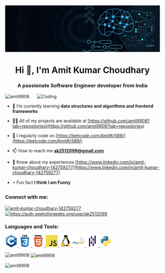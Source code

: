 ![logo](https://github.com/amit9908/amit9908/blob/main/Blue%20Geometric%20Technology%20LinkedIn%20Banner.png)
<h1 align="center">Hi 👋, I'm Amit Kumar Choudhary</h1>
<h3 align="center">A passionate Software Engineer developer from India</h3>
<img align="right" alt="Coding" width="400" src="https://media.tenor.com/rePDfDWO3XoAAAAd/hacking.gif">

<p align="left"> <img src="https://komarev.com/ghpvc/?username=amit9908&label=Profile%20views&color=0e75b6&style=flat" alt="amit9908" /> </p>

- 🌱 I’m currently learning **data structures and algorithms and frontend frameworks**

- 👨‍💻 All of my projects are available at [https://github.com/amit9908?tab=repositories](https://github.com/amit9908?tab=repositories)

- 📝 I regularly code on [https://leetcode.com/AmitKr589/](https://leetcode.com/AmitKr589/)

- 📫 How to reach me **ak2512099@gmail.com**

- 📄 Know about my experiences [https://www.linkedin.com/in/amit-kumar-choudhary-142759277](https://www.linkedin.com/in/amit-kumar-choudhary-142759277)

- ⚡ Fun fact **I think I am Funny**

<h3 align="left">Connect with me:</h3>
<p align="left">
<a href="https://linkedin.com/in/amit-kumar-choudhary-142759277" target="blank"><img align="center" src="https://raw.githubusercontent.com/rahuldkjain/github-profile-readme-generator/master/src/images/icons/Social/linked-in-alt.svg" alt="amit-kumar-choudhary-142759277" height="30" width="40" /></a>
<a href="https://auth.geeksforgeeks.org/user/https://auth.geeksforgeeks.org/user/ak2512099" target="blank"><img align="center" src="https://raw.githubusercontent.com/rahuldkjain/github-profile-readme-generator/master/src/images/icons/Social/geeks-for-geeks.svg" alt="https://auth.geeksforgeeks.org/user/ak2512099" height="30" width="40" /></a>
</p>

<h3 align="left">Languages and Tools:</h3>
<p align="left"> <a href="https://www.w3schools.com/cpp/" target="_blank" rel="noreferrer"> <img src="https://raw.githubusercontent.com/devicons/devicon/master/icons/cplusplus/cplusplus-original.svg" alt="cplusplus" width="40" height="40"/> </a> <a href="https://www.w3schools.com/css/" target="_blank" rel="noreferrer"> <img src="https://raw.githubusercontent.com/devicons/devicon/master/icons/css3/css3-original-wordmark.svg" alt="css3" width="40" height="40"/> </a> <a href="https://www.w3.org/html/" target="_blank" rel="noreferrer"> <img src="https://raw.githubusercontent.com/devicons/devicon/master/icons/html5/html5-original-wordmark.svg" alt="html5" width="40" height="40"/> </a> <a href="https://developer.mozilla.org/en-US/docs/Web/JavaScript" target="_blank" rel="noreferrer"> <img src="https://raw.githubusercontent.com/devicons/devicon/master/icons/javascript/javascript-original.svg" alt="javascript" width="40" height="40"/> </a> <a href="https://www.linux.org/" target="_blank" rel="noreferrer"> <img src="https://raw.githubusercontent.com/devicons/devicon/master/icons/linux/linux-original.svg" alt="linux" width="40" height="40"/> </a> <a href="https://www.mysql.com/" target="_blank" rel="noreferrer"> <img src="https://raw.githubusercontent.com/devicons/devicon/master/icons/mysql/mysql-original-wordmark.svg" alt="mysql" width="40" height="40"/> </a> <a href="https://pandas.pydata.org/" target="_blank" rel="noreferrer"> <img src="https://raw.githubusercontent.com/devicons/devicon/2ae2a900d2f041da66e950e4d48052658d850630/icons/pandas/pandas-original.svg" alt="pandas" width="40" height="40"/> </a> <a href="https://www.python.org" target="_blank" rel="noreferrer"> <img src="https://raw.githubusercontent.com/devicons/devicon/master/icons/python/python-original.svg" alt="python" width="40" height="40"/> </a> </p>

<p><img align="left" src="https://github-readme-stats.vercel.app/api/top-langs?username=amit9908&show_icons=true&locale=en&layout=compact" alt="amit9908" /></p>

<p>&nbsp;<img align="center" src="https://github-readme-stats.vercel.app/api?username=amit9908&show_icons=true&locale=en" alt="amit9908" /></p>

<p><img align="center" src="https://github-readme-streak-stats.herokuapp.com/?user=amit9908&" alt="amit9908" /></p>


